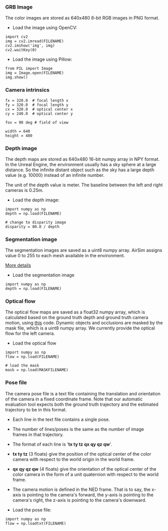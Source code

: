 ### GRB Image

The color images are stored as 640x480 8-bit RGB images in PNG format.

* Load the image using OpenCV: 
```
import cv2
img = cv2.imread(FILENAME)
cv2.imshow('img', img)
cv2.waitKey(0)
```

* Load the image using Pillow:
```
from PIL import Image
img = Image.open(FILENAME)
img.show()
```

### Camera intrinsics 
```
fx = 320.0  # focal length x
fy = 320.0  # focal length y
cx = 320.0  # optical center x
cy = 240.0  # optical center y

fov = 90 deg # field of view

width = 640
height = 480
```

### Depth image

The depth maps are stored as 640x480 16-bit numpy array in NPY format. In the Unreal Engine, the environment usually has a sky sphere at a large distance. So the infinite distant object such as the sky has a large depth value (e.g. 10000) instead of an infinite number. 

The unit of the depth value is meter. The baseline between the left and right cameras is 0.25m. 

* Load the depth image:
```
import numpy as np
depth = np.load(FILENAME)

# change to disparity image
disparity = 80.0 / depth
```

### Segmentation image

The segmentation images are saved as a uint8 numpy array. AirSim assigns value 0 to 255 to each mesh available in the environment. 

[More details](https://github.com/microsoft/AirSim/blob/master/docs/image_apis.md#segmentation)

* Load the segmentation image
```
import numpy as np
depth = np.load(FILENAME)
```

### Optical flow

The optical flow maps are saved as a float32 numpy array, which is calculated based on the ground truth depth and ground truth camera motion, using [this](https://github.com/huyaoyu/ImageFlow) code. Dynamic objects and occlusions are masked by the mask file, which is a uint8 numpy array. We currently provide the optical flow for the left camera. 

* Load the optical flow
```
import numpy as np
flow = np.load(FILENAME)

# load the mask
mask = np.load(MASKFILENAME)
```

### Pose file

The camera pose file is a text file containing the translation and orientation of the camera in a fixed coordinate frame. Note that our automatic evaluation tool expects both the ground truth trajectory and the estimated trajectory to be in this format. 

* Each line in the text file contains a single pose.

* The number of lines/poses is the same as the number of image frames in that trajectory. 

* The format of each line is '**tx ty tz qx qy qz qw**'. 

* **tx ty tz** (3 floats) give the position of the optical center of the color camera with respect to the world origin in the world frame.

* **qx qy qz qw** (4 floats) give the orientation of the optical center of the color camera in the form of a unit quaternion with respect to the world frame. 

* The camera motion is defined in the NED frame. That is to say, the x-axis is pointing to the camera's forward, the y-axis is pointing to the camera's right, the z-axis is pointing to the camera's downward. 

* Load the pose file:
```
import numpy as np
flow = np.loadtxt(FILENAME)
```
